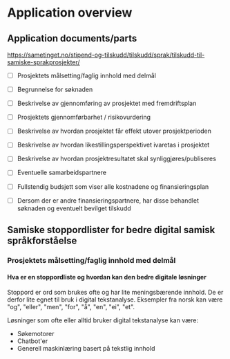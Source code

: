 # Application overview

## Application documents/parts
https://sametinget.no/stipend-og-tilskudd/tilskudd/sprak/tilskudd-til-samiske-sprakprosjekter/

* [ ] Prosjektets målsetting/faglig innhold med delmål
* [ ] Begrunnelse for søknaden
* [ ] Beskrivelse av gjennomføring av prosjektet med fremdriftsplan
* [ ] Prosjektets gjennomførbarhet / risikovurdering
* [ ] Beskrivelse av hvordan prosjektet får effekt utover prosjektperioden
* [ ] Beskrivelse av hvordan likestillingsperspektivet ivaretas i prosjektet
* [ ] Beskrivelse av hvordan prosjektresultatet skal synliggjøres/publiseres
* [ ] Eventuelle samarbeidspartnere
* [ ] Fullstendig budsjett som viser alle kostnadene og finansieringsplan
* [ ] Dersom der er andre finansieringspartnere, har disse behandlet søknaden og eventuelt bevilget tilskudd


## Samiske stoppordlister for bedre digital samisk språkforståelse

### Prosjektets målsetting/faglig innhold med delmål

#### Hva er en stoppordliste og hvordan kan den bedre digitale løsninger

Stoppord er ord som brukes ofte og har lite meningsbærende innhold. De er derfor lite egnet til bruk i digital tekstanalyse. Eksempler fra norsk kan være "og", "eller", "men", "for", "å", "en", "ei", "et". 

Løsninger som ofte eller alltid bruker digital tekstanalyse kan være:
* Søkemotorer
* Chatbot'er
* Generell maskinlæring basert på tekstlig innhold

